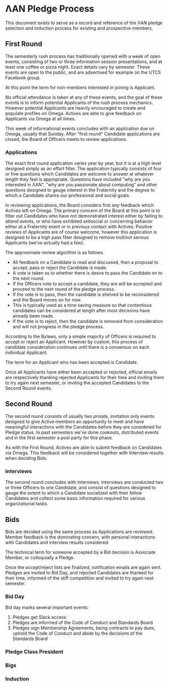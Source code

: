 # ΛΑΝ Pledge Process

This document exists to serve as a record and reference of the ΛΑΝ pledge selection and induction process for existing and prospective members.
 
## First Round
 
The semesterly rush process has traditionally opened with a week of open events, consisting of two or three information session presentations, and at least one coffee or pizza night.
Exact details vary by semester.
These events are open to the public, and are advertised for example on the UTCS Facebook group.

At this point the term for non-members interested in joining is Applicant.

No official attendance is taken at any of these events, and the goal of these events is to inform potential Applicants of the rush process mechanics.
However potential Applicants are heavily encouraged to create and populate profiles on Omega.
Actives are able to give feedback on Applicants via Omega at all times.

This week of informational events concludes with an application due on Omega, usually that Sunday.
After "first round" Candidate applications are closed, the Board of Officers meets to review applications.

### Applications

The exact first round application varies year by year, but it is at a high level designed simply as an effort filter.
The application typically consists of four or five questions which Candidates are welcome to answer at whatever length they feel is appropriate.
Questions have included "why are you interested in ΛΑΝ", "why are you passionate about computing" and other questions designed to gauge interest in the Fraternity and the degree to which a Candidate shares our professional and social goals.

In reviewing applications, the Board considers first any feedback which Actives left on Omega.
The primary concern of the Board at this point is to filter out Candidates who have not demonstrated interest either by failing to attend events, or who have exhibited antisocial or concerning behavior either at a Fraternity event or in previous contact with Actives.
Positive reviews of Applicants are of course welcome, however this application is designed to be a high pass filter designed to remove troll/not serious Applicants (we've actually had a few).

The approximate review algorithm is as follows.

- All feedback on a Candidate is read and discussed, then a proposal to accept, pass or reject the Candidate is made.
- A vote is taken as to whether there is desire to pass the Candidate on to the next round.
- If the Officers vote to accept a candidate, they are will be accepted and proceed to the next round of the pledge process.
- If the vote is to pass, then the candidate is shelved to be reconsidered and the Board moves on for now.
- This is typically used as a time saving measure so that contentious candidates can be considered at length after most decisions have already been made.
- If the vote is to reject, then the candidate is removed from consideration and will not progress in the pledge process.

According to the Bylaws, only a simple majority of Officers is required to accept or reject an Applicant.
However by custom, this process of candidate consideration continues until there is a consensus on each individual Applicant.

The term for an Applicant who has been accepted is Candidate.

Once all Applicants have either been accepted or rejected, official emails are respectively thanking rejected Applicants for their time and inviting them to try again next semester, or inviting the accepted Candidates to the Second Round events.

## Second Round

The second round consists of usually two private, invitation only events designed to give Active members an opportunity to meet and have meaningful interactions with the Candidates before they are considered for Pledge status.
In past semesters we've done cookouts, distributed events and in the first semester a pool party for this phase.

As with the First Round, Actives are able to submit feedback on Candidates via Omega.
This feedback will be considered together with Interview results when deciding Bids.

### Interviews

The second round concludes with Interviews.
Interviews are conducted two or three Officers to one Candidate, and consist of questions designed to gauge the extent to which a Candidate socialized with their fellow Candidates and collect some basic information required for various organizational tasks.

## Bids

Bids are decided using the same process as Applications are reviewed.
Member feedback is the dominating concern, with personal interactions with Candidates and interview results considered.

The technical term for someone accepted by a Bid decision is Associate Member, or colloquially a Pledge.

Once the accept/reject lists are finalized, notification emails are again sent. Pledges are invited to Bid Day, and rejected Candidates are thanked for their time, informed of the stiff competition and invited to try again next semester.

### Bid Day

Bid day marks several important events:

1. Pledges get Slack access
2. Pledges are informed of the Code of Conduct and Standards Board
2. Pledges sign Membership Agreements, being contracts to pay dues, uphold the Code of Conduct and abide by the decisions of the Standards Board

### Pledge Class President

### Bigs

### Induction
